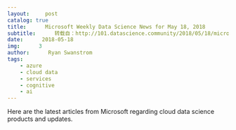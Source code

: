 ```yaml
---
layout:     post
catalog: true
title:      Microsoft Weekly Data Science News for May 18, 2018
subtitle:      转载自：http://101.datascience.community/2018/05/18/microsoft-weekly-data-science-news-for-may-18-2018/#utm_source=rss&utm_medium=rss
date:      2018-05-18
img:      3
author:      Ryan Swanstrom
tags:
    - azure
    - cloud data
    - services
    - cognitive
    - ai
---
```


Here are the latest articles from Microsoft regarding cloud data science products and updates.
